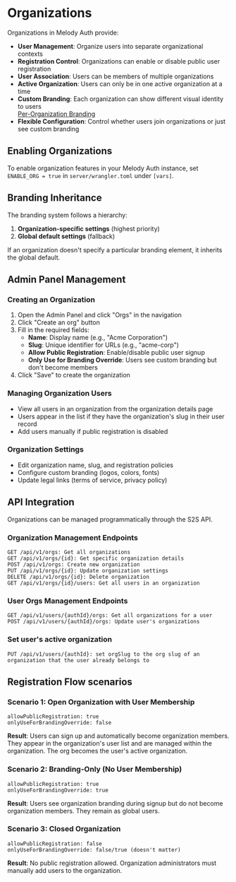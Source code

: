 # Organizations

Organizations in Melody Auth provide:

- **User Management**: Organize users into separate organizational contexts
- **Registration Control**: Organizations can enable or disable public user registration
- **User Association**: Users can be members of multiple organizations
- **Active Organization**: Users can only be in one active organization at a time
- **Custom Branding**: Each organization can show different visual identity to users  
[Per-Organization Branding](/branding.html#per-organization-branding)
- **Flexible Configuration**: Control whether users join organizations or just see custom branding

## Enabling Organizations

To enable organization features in your Melody Auth instance, set `ENABLE_ORG = true` in `server/wrangler.toml` under `[vars]`.  

## Branding Inheritance

The branding system follows a hierarchy:
1. **Organization-specific settings** (highest priority)
2. **Global default settings** (fallback)

If an organization doesn't specify a particular branding element, it inherits the global default.

## Admin Panel Management

### Creating an Organization

1. Open the Admin Panel and click "Orgs" in the navigation
2. Click "Create an org" button
3. Fill in the required fields:
   - **Name**: Display name (e.g., "Acme Corporation")
   - **Slug**: Unique identifier for URLs (e.g., "acme-corp")
   - **Allow Public Registration**: Enable/disable public user signup
   - **Only Use for Branding Override**: Users see custom branding but don't become members
4. Click "Save" to create the organization

### Managing Organization Users

- View all users in an organization from the organization details page
- Users appear in the list if they have the organization's slug in their user record
- Add users manually if public registration is disabled

### Organization Settings

- Edit organization name, slug, and registration policies
- Configure custom branding (logos, colors, fonts)
- Update legal links (terms of service, privacy policy)

## API Integration

Organizations can be managed programmatically through the S2S API.

### Organization Management Endpoints

```http
GET /api/v1/orgs: Get all organizations
GET /api/v1/orgs/{id}: Get specific organization details
POST /api/v1/orgs: Create new organization
PUT /api/v1/orgs/{id}: Update organization settings
DELETE /api/v1/orgs/{id}: Delete organization
GET /api/v1/orgs/{id}/users: Get all users in an organization
```

### User Orgs Management Endpoints
```http
GET /api/v1/users/{authId}/orgs: Get all organizations for a user
POST /api/v1/users/{authId}/orgs: Update user's organizations
```

### Set user's active organization
```http
PUT /api/v1/users/{authId}: set orgSlug to the org slug of an organization that the user already belongs to
```

## Registration Flow scenarios

### Scenario 1: Open Organization with User Membership
```
allowPublicRegistration: true
onlyUseForBrandingOverride: false
```
**Result**: Users can sign up and automatically become organization members. They appear in the organization's user list and are managed within the organization. The org becomes the user's active organization.

### Scenario 2: Branding-Only (No User Membership)
```
allowPublicRegistration: true
onlyUseForBrandingOverride: true
```
**Result**: Users see organization branding during signup but do not become organization members. They remain as global users.

### Scenario 3: Closed Organization
```
allowPublicRegistration: false
onlyUseForBrandingOverride: false/true (doesn't matter)
```
**Result**: No public registration allowed. Organization administrators must manually add users to the organization.
